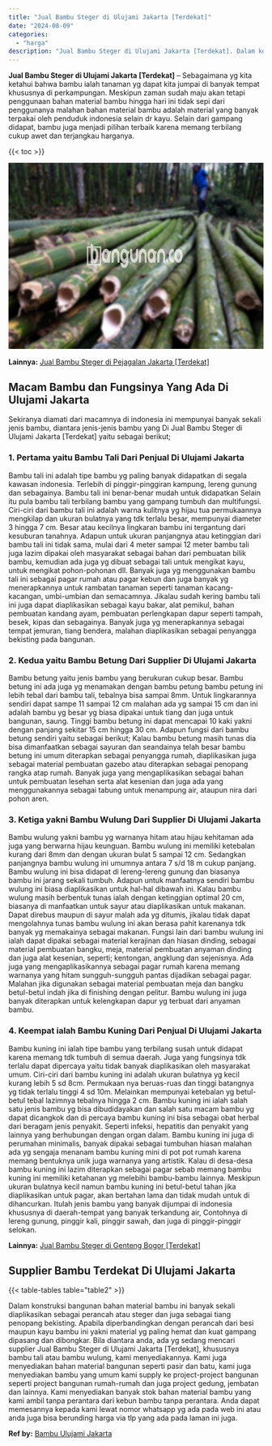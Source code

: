 ```yaml
---
title: "Jual Bambu Steger di Ulujami Jakarta [Terdekat]"
date: "2024-08-09"
categories: 
  - "harga"
description: "Jual Bambu Steger di Ulujami Jakarta [Terdekat]. Dalam konstruksi bangunan bahan material bambu ini banyak sekali diaplikasikan sebagai perancah atau steger..."
---
```


**Jual Bambu Steger di Ulujami Jakarta \[Terdekat\]** – Sebagaimana yg kita ketahui bahwa bambu ialah tanaman yg dapat kita jumpai di banyak tempat khususnya di perkampungan. Meskipun zaman sudah maju akan tetapi penggunaan bahan material bambu hingga hari ini tidak sepi dari penggunanya malahan bahan material bambu adalah material yang banyak terpakai oleh penduduk indonesia selain dr kayu. Selain dari gampang didapat, bambu juga menjadi pilihan terbaik karena memang terbilang cukup awet dan terjangkau harganya.

{{< toc >}}

![Jual Bambu Steger di Ulujami Jakarta [Terdekat]](/images/jual-bambu-tali-31.png)

**Lainnya:** [Jual Bambu Steger di Pejagalan Jakarta \[Terdekat\]](https://bambu.bangunan.co/jual-bambu-steger-di-pejagalan-jakarta-terdekat/)

## Macam Bambu dan Fungsinya Yang Ada Di Ulujami Jakarta

Sekiranya diamati dari macamnya di indonesia ini mempunyai banyak sekali jenis bambu, diantara jenis-jenis bambu yang Di Jual Bambu Steger di Ulujami Jakarta \[Terdekat\] yaitu sebagai berikut;

### 1\. Pertama yaitu Bambu Tali Dari Penjual Di Ulujami Jakarta

Bambu tali ini adalah tipe bambu yg paling banyak didapatkan di segala kawasan indonesia. Terlebih di pinggir-pinggiran kampung, lereng gunung dan sebagainya. Bambu tali ini benar-benar mudah untuk didapatkan Selain itu pula bambu tali terbilang bambu yang gampang tumbuh dan multifungsi. Ciri-ciri dari bambu tali ini adalah warna kulitnya yg hijau tua permukaannya mengkilap dan ukuran bulatnya yang tdk terlalu besar, mempunyai diameter 3 hingga 7 cm. Besar atau kecilnya lingkaran bambu ini tergantung dari kesuburan tanahnya. Adapun untuk ukuran panjangnya atau ketinggian dari bambu tali ini tidak sama, mulai dari 4 meter sampai 12 meter bambu tali juga lazim dipakai oleh masyarakat sebagai bahan dari pembuatan bilik bambu, kemudian ada juga yg dibuat sebagai tali untuk mengikat kayu, untuk mengikat pohon-pohonan dll. Banyak juga yg menggunakan bambu tali ini sebagai pagar rumah atau pagar kebun dan juga banyak yg menerapkannya untuk rambatan tanaman seperti tanaman kacang-kacangan, umbi-umbian dan semacamnya. Jikalau sudah kering bambu tali ini juga dapat diaplikasikan sebagai kayu bakar, alat pemikul, bahan pembuatan kandang ayam, pembuatan perlengkapan dapur seperti tampah, besek, kipas dan sebagainya. Banyak juga yg menerapkannya sebagai tempat jemuran, tiang bendera, malahan diaplikasikan sebagai penyangga bekisting pada bangunan.

### 2\. Kedua yaitu Bambu Betung Dari Supplier Di Ulujami Jakarta

Bambu betung yaitu jenis bambu yang berukuran cukup besar. Bambu betung ini ada juga yg menamakan dengan bambu petung bambu petung ini lebih tebal dari bambu tali, tebalnya bisa sampai 8mm. Untuk lingkarannya sendiri dapat sampe 11 sampai 12 cm malahan ada yg sampai 15 cm dan ini adalah bambu yg besar yg biasa dipakai untuk tiang dan juga untuk bangunan, saung. Tinggi bambu betung ini dapat mencapai 10 kaki yakni dengan panjang sekitar 15 cm hingga 30 cm. Adapun fungsi dari bambu betung sendiri yaitu sebagai berikut; Kalau bambu betung masih tunas dia bisa dimanfaatkan sebagai sayuran dan seandainya telah besar bambu betung ini umum diterapkan sebagai penyangga rumah, diaplikasikan juga sebagai material pembuatan gazebo atau diterapkan sebagai penopang rangka atap rumah. Banyak juga yang mengaplikasikan sebagai bahan untuk pembuatan lesehan serta alat kesenian dan juga ada yang menggunakannya sebagai tabung untuk menampung air, ataupun nira dari pohon aren.

### 3\. Ketiga yakni Bambu Wulung Dari Supplier Di Ulujami Jakarta

Bambu wulung yakni bambu yg warnanya hitam atau hijau kehitaman ada juga yang berwarna hijau keunguan. Bambu wulung ini memiliki ketebalan kurang dari 8mm dan dengan ukuran bulat 5 sampai 12 cm. Sedangkan panjangnya bambu wulung ini umumnya antara 7 s/d 18 m cukup panjang. Bambu wulung ini bisa didapat di lereng-lereng gunung dan biasanya bambu ini jarang sekali tumbuh. Adapun untuk manfaatnya sendiri bambu wulung ini biasa diaplikasikan untuk hal-hal dibawah ini. Kalau bambu wulung masih berbentuk tunas ialah dengan ketinggian optimal 20 cm, biasanya di manfaatkan untuk sayur atau diaplikasikan untuk makanan. Dapat direbus maupun di sayur malah ada yg ditumis, jikalau tidak dapat mengolahnya tunas bambu wulung ini akan berasa pahit karenanya tdk banyak yg memakainya sebagai makanan. Fungsi lain dari bambu wulung ini ialah dapat dipakai sebagai material kerajinan dan hiasan dinding, sebagai material pembuatan bangku, meja, material pembuatan anyaman dinding dan juga alat kesenian, seperti; kentongan, angklung dan sejenisnya. Ada juga yang mengaplikasikannya sebagai pagar rumah karena memang warnanya yang hitam sungguh-sungguh pantas dijadikan sebagai pagar. Malahan jika digunakan sebagai material pembuatan meja dan bangku betul-betul indah jika di finishing dengan pelitur. Bambu wulung ini juga banyak diterapkan untuk kelengkapan dapur yg terbuat dari anyaman bambu.

### 4\. Keempat ialah Bambu Kuning Dari Penjual Di Ulujami Jakarta

Bambu kuning ini ialah tipe bambu yang terbilang susah untuk didapat karena memang tdk tumbuh di semua daerah. Juga yang fungsinya tdk terlalu dapat dipercaya yaitu tidak banyak diaplikasikan oleh masyarakat umum. Ciri-ciri dari bambu kuning ini adalah ukuran bulatnya yg kecil kurang lebih 5 sd 8cm. Permukaan nya beruas-ruas dan tinggi batangnya yg tidak terlalu tinggi 4 sd 10m. Melainkan mempunyai ketebalan yg betul-betul tebal lazimnya tebalnya hingga 2 cm. Bambu kuning ini ialah salah satu jenis bambu yg bisa dibudidayakan dan salah satu macam bambu yg dapat dicangkok dan di percaya bambu kuning ini bisa sebagai obat herbal dari beragam jenis penyakit. Seperti infeksi, hepatitis dan penyakit yang lainnya yang berhubungan dengan organ dalam. Bambu kuning ini juga di perumahan minimalis, banyak dipakai sebagai tumbuhan hiasan malahan ada yg sengaja menanam bambu kuning mini di pot pot rumah karena memang bentuknya unik juga warnanya yang artistik. Kalau di desa-desa bambu kuning ini lazim diterapkan sebagai pagar sebab memang bambu kuning ini memiliki ketahanan yg melebihi bambu-bambu lainnya. Meskipun ukuran bulatnya kecil namun bambu kuning ini betul-betul tahan jika diaplikasikan untuk pagar, akan bertahan lama dan tidak mudah untuk di dihancurkan. Itulah jenis bambu yang banyak dijumpai di indonesia khususnya di daerah-tempat yang banyak terkandung air, Contohnya di lereng gunung, pinggir kali, pinggir sawah, dan juga di pinggir-pinggir selokan.

**Lainnya:** [Jual Bambu Steger di Genteng Bogor \[Terdekat\]](https://bambu.bangunan.co/jual-bambu-steger-di-genteng-bogor-terdekat/)

## Supplier Bambu Terdekat Di Ulujami Jakarta

{{< table-tables table="table2" >}}

Dalam konstruksi bangunan bahan material bambu ini banyak sekali diaplikasikan sebagai perancah atau steger dan juga sebagai tiang penopang bekisting. Apabila diperbandingkan dengan perancah dari besi maupun kayu bambu ini yakni material yg paling hemat dan kuat gampang dipasang dan dibongkar. Bila diantara anda, ada yg sedang mencari supplier Jual Bambu Steger di Ulujami Jakarta \[Terdekat\], khususnya bambu tali atau bambu wulung, kami menyediakannya. Kami juga menyediakan bahan material bangunan seperti pasir dan batu, kami juga menyediakan bambu yang umum kami supply ke project-project bangunan seperti project bangunan rumah-rumah dan juga project gedung, jembatan dan lainnya. Kami menyediakan banyak stok bahan material bambu yang kami ambil tanpa perantara dari kebun bambu tanpa perantara. Anda dapat memesannya kepada kami lewat nomor whatsapp yg ada pada web ini atau anda juga bisa berunding harga via tlp yang ada pada laman ini juga.

**Ref by:** [Bambu Ulujami Jakarta](https://id.wikipedia.org/wiki/Bambu)
